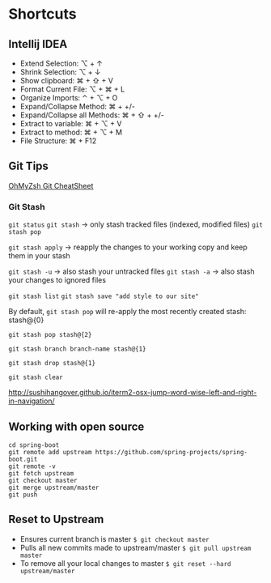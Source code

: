# Shortcuts

## Intellij IDEA

- Extend Selection: ⌥ + ↑
- Shrink Selection: ⌥ + ↓
- Show clipboard: ⌘ + ⇧ + V
- Format Current File: ⌥ + ⌘ + L
- Organize Imports: ⌃ + ⌥ + O
- Expand/Collapse Method: ⌘ + +/-
- Expand/Collapse all Methods: ⌘ + ⇧ + +/-
- Extract to variable: ⌘ + ⌥ + V
- Extract to method: ⌘ + ⌥ + M
- File Structure: ⌘ + F12

## Git Tips

[OhMyZsh Git CheatSheet](https://github.com/ohmyzsh/ohmyzsh/wiki/Cheatsheet)

### Git Stash

`git status`
`git stash` -> only stash tracked files (indexed, modified files)
`git stash pop`

`git stash apply` -> reapply the changes to your working copy and keep them in your stash

`git stash -u` -> also stash your untracked files
`git stash -a` -> also stash your changes to ignored files

`git stash list`
`git stash save "add style to our site"`

By default, `git stash pop` will re-apply the most recently created stash: stash@{0}

`git stash pop stash@{2}`

`git stash branch branch-name stash@{1}`

`git stash drop stash@{1}`

`git stash clear`

http://sushihangover.github.io/iterm2-osx-jump-word-wise-left-and-right-in-navigation/

## Working with open source

```shell
cd spring-boot
git remote add upstream https://github.com/spring-projects/spring-boot.git
git remote -v
git fetch upstream
git checkout master
git merge upstream/master
git push
```

## Reset to Upstream

* Ensures current branch is master `$ git checkout master`
* Pulls all new commits made to upstream/master `$ git pull upstream master`
* To remove all your local changes to master `$ git reset --hard upstream/master`
